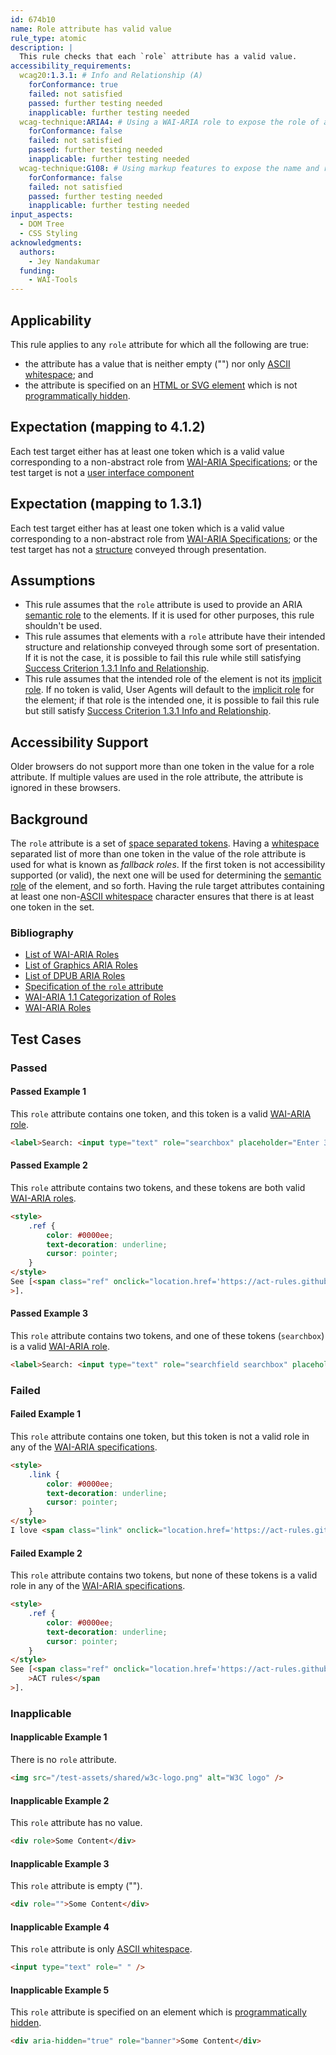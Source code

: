```yaml
---
id: 674b10
name: Role attribute has valid value
rule_type: atomic
description: |
  This rule checks that each `role` attribute has a valid value.
accessibility_requirements:
  wcag20:1.3.1: # Info and Relationship (A)
    forConformance: true
    failed: not satisfied
    passed: further testing needed
    inapplicable: further testing needed
  wcag-technique:ARIA4: # Using a WAI-ARIA role to expose the role of a user interface component
    forConformance: false
    failed: not satisfied
    passed: further testing needed
    inapplicable: further testing needed
  wcag-technique:G108: # Using markup features to expose the name and role, allow user-settable properties to be directly set, and provide notification of changes
    forConformance: false
    failed: not satisfied
    passed: further testing needed
    inapplicable: further testing needed
input_aspects:
  - DOM Tree
  - CSS Styling
acknowledgments:
  authors:
    - Jey Nandakumar
  funding:
    - WAI-Tools
---
```


## Applicability

This rule applies to any `role` attribute for which all the following are true:

- the attribute has a value that is neither empty ("") nor only [ASCII whitespace][]; and
- the attribute is specified on an [HTML or SVG element][] which is not [programmatically hidden][].

## Expectation (mapping to 4.1.2)

Each test target either has at least one token which is a valid value corresponding to a non-abstract role from [WAI-ARIA Specifications][]; or the test target is not a [user interface component](https://www.w3.org/TR/WCAG21/#dfn-user-interface-components)

## Expectation (mapping to 1.3.1)

Each test target either has at least one token which is a valid value corresponding to a non-abstract role from [WAI-ARIA Specifications][]; or the test target has not a [structure](https://www.w3.org/TR/WCAG21/#dfn-structure) conveyed through presentation.


## Assumptions

- This rule assumes that the `role` attribute is used to provide an ARIA [semantic role][] to the elements. If it is used for other purposes, this rule shouldn't be used.
- This rule assumes that elements with a `role` attribute have their intended structure and relationship conveyed through some sort of presentation. If it is not the case, it is possible to fail this rule while still satisfying [Success Criterion 1.3.1 Info and Relationship][sc131].
- This rule assumes that the intended role of the element is not its [implicit role][]. If no token is valid, User Agents will default to the [implicit role][] for the element; if that role is the intended one, it is possible to fail this rule but still satisfy [Success Criterion 1.3.1 Info and Relationship][sc131].

## Accessibility Support

Older browsers do not support more than one token in the value for a role attribute. If multiple values are used in the role attribute, the attribute is ignored in these browsers.

## Background

The `role` attribute is a set of [space separated tokens][]. Having a [whitespace](#whitespace) separated list of more than one token in the value of the role attribute is used for what is known as _fallback roles_. If the first token is not accessibility supported (or valid), the next one will be used for determining the [semantic role][] of the element, and so forth. Having the rule target attributes containing at least one non-[ASCII whitespace][] character ensures that there is at least one token in the set.

### Bibliography

- [List of WAI-ARIA Roles][wai-aria role]
- [List of Graphics ARIA Roles](https://www.w3.org/TR/graphics-aria-1.0/#role_definitions)
- [List of DPUB ARIA Roles](https://www.w3.org/TR/dpub-aria-1.0/#role_definitions)
- [Specification of the `role` attribute][role attribute]
- [WAI-ARIA 1.1 Categorization of Roles](https://www.w3.org/TR/wai-aria-1.1/#roles_categorization)
- [WAI-ARIA Roles](https://www.w3.org/TR/wai-aria-1.1/#usage_intro)

## Test Cases

### Passed

#### Passed Example 1

This `role` attribute contains one token, and this token is a valid [WAI-ARIA role][].

```html
<label>Search: <input type="text" role="searchbox" placeholder="Enter 3 or more characters"/></label>
```

#### Passed Example 2

This `role` attribute contains two tokens, and these tokens are both valid [WAI-ARIA roles][wai-aria role].

```html
<style>
	.ref {
		color: #0000ee;
		text-decoration: underline;
		cursor: pointer;
	}
</style>
See [<span class="ref" onclick="location.href='https://act-rules.github.io/'" role="doc-biblioref link">ACT rules</span
>].
```

#### Passed Example 3

This `role` attribute contains two tokens, and one of these tokens (`searchbox`) is a valid [WAI-ARIA role][].

```html
<label>Search: <input type="text" role="searchfield searchbox" placeholder="Enter 3 or more characters"/></label>
```

### Failed

#### Failed Example 1

This `role` attribute contains one token, but this token is not a valid role in any of the [WAI-ARIA specifications][].

```html
<style>
	.link {
		color: #0000ee;
		text-decoration: underline;
		cursor: pointer;
	}
</style>
I love <span class="link" onclick="location.href='https://act-rules.github.io/'" role="lnik">ACT rules</span>.
```

#### Failed Example 2

This `role` attribute contains two tokens, but none of these tokens is a valid role in any of the [WAI-ARIA specifications][].

```html
<style>
	.ref {
		color: #0000ee;
		text-decoration: underline;
		cursor: pointer;
	}
</style>
See [<span class="ref" onclick="location.href='https://act-rules.github.io/'" role="bibliographic-reference lnik"
	>ACT rules</span
>].
```

### Inapplicable

#### Inapplicable Example 1

There is no `role` attribute.

```html
<img src="/test-assets/shared/w3c-logo.png" alt="W3C logo" />
```

#### Inapplicable Example 2

This `role` attribute has no value.

```html
<div role>Some Content</div>
```

#### Inapplicable Example 3

This `role` attribute is empty ("").

```html
<div role="">Some Content</div>
```

#### Inapplicable Example 4

This `role` attribute is only [ASCII whitespace][].

```html
<input type="text" role=" " />
```

#### Inapplicable Example 5

This `role` attribute is specified on an element which is [programmatically hidden][].

```html
<div aria-hidden="true" role="banner">Some Content</div>
```

[ascii whitespace]: https://infra.spec.whatwg.org/#ascii-whitespace 'Definition of ASCII whitespace'
[html or svg element]: #namespaced-element
[implicit role]: #implicit-role 'Definition of Implicit Role'
[programmatically hidden]: #programmatically-hidden 'Definition of Programmatically Hidden'
[role attribute]: https://www.w3.org/TR/role-attribute/ 'Specification of the Role attribute'
[sc131]: https://www.w3.org/TR/WCAG21/#info-and-relationships 'Success Criterion 1.3.1 Info and Relationship'
[semantic role]: #semantic-role 'Definition of Semantic Role'
[space separated tokens]: https://html.spec.whatwg.org/multipage/common-microsyntaxes.html#space-separated-tokens 'Definition of space separated tokens'
[wai-aria role]: https://www.w3.org/TR/wai-aria-1.1/#role_definitions 'List of WAI-ARIA roles'
[wai-aria specifications]: #wai-aria-specifications 'Definition of WAI-ARIA Specifications'
